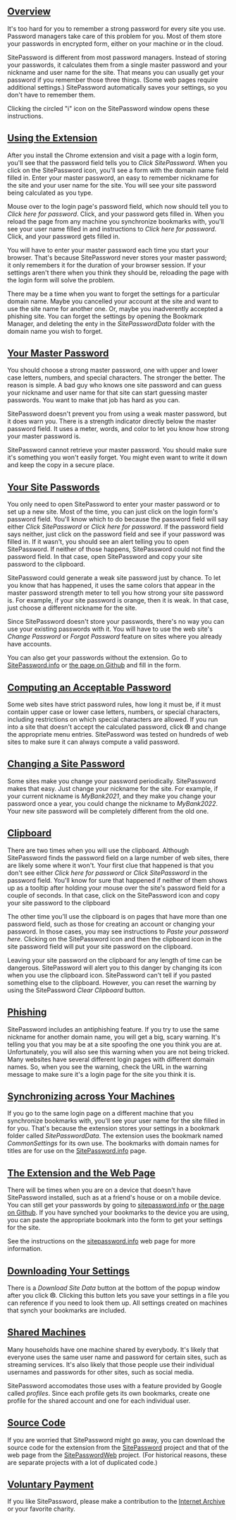 [Overview](#overview)
---------------------

It's too hard for you to remember a strong password for every site
you use. Password managers take care of this problem for you. Most
of them store your passwords in encrypted form, either on your
machine or in the cloud.

SitePassword is different from most password managers. Instead of
storing your passwords, it calculates them from a single master password
and your nickname and user name
for the site. That means you can usually get your password if
you remember those three things. (Some web pages require additional
settings.) SitePassword automatically saves your settings, so
you don't have to remember them.

Clicking the circled "i" icon on the SitePassword window opens these
instructions.

[Using the Extension](#basic)
---------------------------------------

After you install the Chrome extension and visit a page with a
login form, you'll see that the password field tells you to
*Click SitePassword*. When you click on the SitePassword
icon, you'll see a form with the domain name field filled in.
Enter your master password, an easy to remember nickname for the
site and your user name for the site. You will see your site
password being calculated as you type. 

Mouse over to the login page's password field, which now should tell you to
*Click here for password*. Click, and your password gets
filled in. When you reload the page from any machine you synchronize bookmarks
with, you'll see your user name filled in and
instructions to *Click here for password*. Click, and your
password gets filled in. 

You will have to enter your master password each time you start your 
browser.  That's because SitePassword never stores your
master password; it only remembers it for the duration of your
browser session. If your settings aren't there when you think they
should be, reloading the page with the login form will solve the
problem.  

There may be a time when you want to forget the settings for a
particular domain name. Maybe you cancelled your account at the
site and want to use the site name for another one. Or, maybe
you inadverently accepted a phishing site. You can forget the
settings by opening the Bookmark Manager, and deleting the enty
in the *SitePasswordData* folder with the domain name you wish
to forget.


[Your Master Password](#masterpassword)
---------------------------------------

You should choose a strong master password, one with upper and
lower case letters, numbers, and special characters. The stronger
the better. The reason is simple. A bad guy who knows one site
password and can guess your nickname and user name for that site
can start guessing master passwords. You want to make that job has
hard as you can.

SitePassword doesn't prevent you from using a weak master password,
but it does warn you. There is a strength indicator directly below
the master password field. It uses a meter, words, and color to
let you know how strong your master password is.

SitePassword cannot retrieve your master password. You should make
sure it's something you won't easily forget. You might even want
to write it down and keep the copy in a secure place.


[Your Site Passwords](#site)
--------------------------

You only need to open SitePassword to enter your master password or to 
set up a new site.  Most of the time, you can just click on the login 
form's password field.  You'll know which to do because the password field will 
say either *Click SitePassword* or *Click here for password*.  If the 
password field says neither, just click on the password field and see if
your password was filled in.  If it wasn't, you should see
an alert telling you to open SitePassword.  If 
neither of those happens, SitePassword could not find the password field.
In that case, open SitePassword and copy your site password to the clipboard.

SitePassword could generate a weak site password just by chance.  To 
let you know that has happened, it uses the same colors that 
appear in the master password 
strength meter to tell you how strong your site password is. For example, if your site password is orange, then it is weak. In that case, just choose a different nickname for the site.

Since SitePassword doesn't store your passwords, there's no way
you can use your existing passwords with it. You will have to use
the web site's *Change Password* or
*Forgot Password*
feature on sites where you already have accounts.

You can also get your passwords without the extension. Go to
[SitePassword.info](https://sitepassword.info) or 
[the page on Github](https://alanhkarp.github.io/SitePasswordWeb) and fill in the form.

[Computing an Acceptable Password](#acceptable)
--------------------------

Some web sites have strict password rules, how long it must be,
if it must contain upper case or lower case letters, numbers, or
special characters, including restrictions on which special
characters are allowed. If you run into a site that doesn't
accept the calculated password, click 
<svg width="12px" height="12px" viewBox="2 1 20 20" xmlns="http://www.w3.org/2000/svg"
    fill="none">
    <path stroke="currentColor" stroke-linecap="round" stroke-linejoin="round" stroke-width="2"
        d="M14 21h-4l-.551-2.48a6.991 6.991 0 0 1-1.819-1.05l-2.424.763-2-3.464 1.872-1.718a7.055 7.055 0 0 1 0-2.1L3.206 9.232l2-3.464 2.424.763A6.992 6.992 0 0 1 9.45 5.48L10 3h4l.551 2.48a6.992 6.992 0 0 1 1.819 1.05l2.424-.763 2 3.464-1.872 1.718a7.05 7.05 0 0 1 0 2.1l1.872 1.718-2 3.464-2.424-.763a6.99 6.99 0 0 1-1.819 1.052L14 21z" />
    <circle cx="12" cy="12" r="3" stroke="currentColor" stroke-width="2" />
</svg> and change the appropriate menu entries. SitePassword
was tested on hundreds of web sites to make sure it can always
compute a valid password.


[Changing a Site Password](#change)
--------------------------

Some sites make you change your password periodically. SitePassword
makes that easy. Just change your nickname for the site. For example,
if your current nickname is *MyBank2021*, and they make you change
your password once a year, you could change the nickname to
*MyBank2022*.  Your new site password will be completely different
from the old one.

[Clipboard](#clipboard)
--------------------------

There are two times when you will use the clipboard.  Although SitePassword 
finds the password field on a large number of web sites, 
there are likely some where it won't.  Your first clue that happened
is that you don't see either *Click here for password* or
*Click SitePassword* in the password field.  You'll know for 
sure that happened if neither of them shows up as a tooltip after 
holding your mouse over the site's password field for a couple of
seconds.  In that case, click on the SitePassword icon and copy 
your site password to the clipboard

The other time you'll use the clipboard is on pages that have more than 
one password field, such as those for
creating an account or changing your password. In those cases, you
may see instructions to *Paste your password here*.
Clicking on the SitePassword icon and then the clipboard icon in the
site password field will put your site password on the clipboard.

Leaving your site password on the clipboard for any length of time 
can be dangerous.  SitePassword will alert you to this danger by 
changing its icon when you use the clipboard icon.  SitePassword can't 
tell if you pasted something else to the clipboard.  However, you can reset 
the warning by using the SitePassword *Clear Clipboard* button. 

[Phishing](#phishing)
--------------------------

SitePassword includes an antiphishing feature. If you try to use
the same nickname for another domain name, you will get a big,
scary warning. It's telling you that you may be at a site
spoofing the one you think you are at. Unfortunately, you will
also see this warning when you are not being tricked. Many
websites have several different login pages with different domain
names. So, when you see the warning, check the URL in the warning message
to make sure it's a login page for the site you think it is.

[Synchronizing across Your Machines](#sync)
--------------------------

If you go to the same login page on a different machine that you
synchronize bookmarks with, you'll see your user name
for the site filled in for you. That's because the extension
stores your settings in a bookmark folder called
*SitePasswordData*. The extension uses the bookmark named
*CommonSettings* for its own use. The
bookmarks with domain names for titles are for use on the 
[SitePassword.info](https://sitepassword.info) page.

[The Extension and the Web Page](#extension)
--------------------------

There will be times when you are on a device that doesn't have 
SitePassword installed, such as at a friend's house or on a mobile 
device.  You can still get your passwords by going to 
[sitepassword.info](https://sitepassword.info) or [the page on Github](https://alanhkarp.github.io/SitePasswordWeb).  If you have synched your bookmarks to the device you are 
using, you can paste the appropriate bookmark into the form to 
get your settings for the site.

See the instructions on the [sitepassword.info](https://sitepassword.info) web page for more information.

[Downloading Your Settings](#download)
--------------------------

There is a <em>Download Site Data</em> button at the bottom of
the popup window after you click
<svg width="12px" height="12px" viewBox="2 1 20 20" xmlns="http://www.w3.org/2000/svg"
    fill="none">
    <path stroke="currentColor" stroke-linecap="round" stroke-linejoin="round" stroke-width="2"
        d="M14 21h-4l-.551-2.48a6.991 6.991 0 0 1-1.819-1.05l-2.424.763-2-3.464 1.872-1.718a7.055 7.055 0 0 1 0-2.1L3.206 9.232l2-3.464 2.424.763A6.992 6.992 0 0 1 9.45 5.48L10 3h4l.551 2.48a6.992 6.992 0 0 1 1.819 1.05l2.424-.763 2 3.464-1.872 1.718a7.05 7.05 0 0 1 0 2.1l1.872 1.718-2 3.464-2.424-.763a6.99 6.99 0 0 1-1.819 1.052L14 21z" />
    <circle cx="12" cy="12" r="3" stroke="currentColor" stroke-width="2" />
</svg>.
Clicking this button lets you save your settings in a file you
can reference if you need to look them up.  All settings created on machines that 
synch your bookmarks are included.


[Shared Machines](#shared)
--------------------------

Many households have one machine shared by everybody. It's likely that everyone uses the same user name and password for certain sites, such as streaming services. It's also likely that those people use their individual usernames and passwords for other sites, such as social media.

SitePassword accomodates those uses with a feature provided by Google called *profiles*. Since each profile gets its own bookmarks, create one profile for the shared account and one for each individual user.

[Source Code](#source)
----------------------

If you are worried that SitePassword might go away, you can download the source code for the extension from the [SitePassword](https://github.com/alanhkarp/SitePassword) project and that of the web page from the [SitePasswordWeb](https://github.com/alanhkarp/SitePasswordWeb) project. (For historical reasons, these are separate projects with a lot of duplicated code.)

[Voluntary Payment](#payment)
-----------------------------

If you like SitePassword, please make a contribution to the [Internet Archive](https://archive.org/donate?origin=iawww-TopNavDonateButton) or your favorite charity.